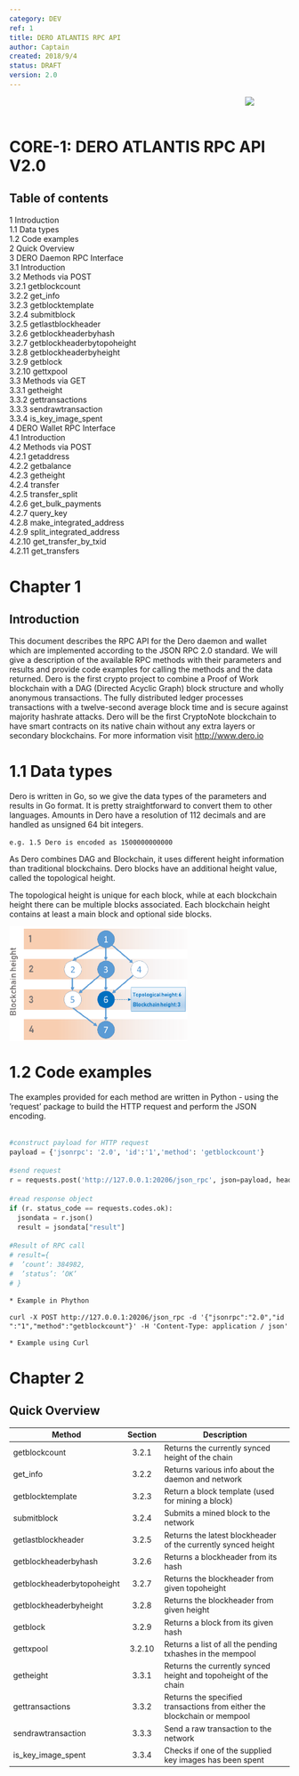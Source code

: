 ```yaml
---
category: DEV
ref: 1
title: DERO ATLANTIS RPC API
author: Captain
created: 2018/9/4
status: DRAFT
version: 2.0
---
```


<img align="right" src="/ASSETS/DERO_LOGO_320x320.png" width="80">
</br>
</br>

# CORE-1: DERO ATLANTIS RPC API V2.0

## Table of contents

1 Introduction</br>
  1.1 Data types</br>
  1.2 Code examples</br>
2 Quick Overview</br>
3 DERO Daemon RPC Interface</br>
  3.1 Introduction</br>
  3.2 Methods via POST</br>
    3.2.1 getblockcount</br>
    3.2.2 get_info</br>
    3.2.3 getblocktemplate</br>
    3.2.4 submitblock</br>
    3.2.5 getlastblockheader</br>
    3.2.6 getblockheaderbyhash</br>
    3.2.7 getblockheaderbytopoheight</br>
    3.2.8 getblockheaderbyheight</br>
    3.2.9 getblock</br>
    3.2.10 gettxpool</br>
  3.3 Methods via GET</br>
    3.3.1 getheight</br>
    3.3.2 gettransactions</br>
    3.3.3 sendrawtransaction</br>
    3.3.4 is_key_image_spent</br>
4 DERO Wallet RPC Interface</br>
  4.1 Introduction</br>
  4.2 Methods via POST</br>
    4.2.1 getaddress</br>
    4.2.2 getbalance</br>
    4.2.3 getheight</br>
    4.2.4 transfer</br>
    4.2.5 transfer_split</br>
    4.2.6 get_bulk_payments</br>
    4.2.7 query_key</br>
    4.2.8 make_integrated_address</br>
    4.2.9 split_integrated_address</br>
    4.2.10 get_transfer_by_txid</br>
    4.2.11 get_transfers</br>

# Chapter 1
## Introduction
This document describes the RPC API for the Dero daemon and wallet which are implemented
according to the JSON RPC 2.0 standard.
We will give a description of the available RPC methods with their parameters and results and
provide code examples for calling the methods and the data returned.
Dero is the first crypto project to combine a Proof of Work blockchain with a DAG (Directed
Acyclic Graph) block structure and wholly anonymous transactions. The fully distributed ledger
processes transactions with a twelve-second average block time and is secure against majority
hashrate attacks.
Dero will be the first CryptoNote blockchain to have smart contracts on its native chain without
any extra layers or secondary blockchains.
For more information visit http://www.dero.io

# 1.1 Data types
Dero is written in Go, so we give the data types of the parameters and results in Go format. It is
pretty straightforward to convert them to other languages.
Amounts in Dero have a resolution of 112 decimals and are handled as unsigned 64 bit integers.

`e.g. 1.5 Dero is encoded as 1500000000000`

As Dero combines DAG and Blockchain, it uses different height information than traditional
blockchains. Dero blocks have an additional height value, called the topological height.

The topological height is unique for each block, while at each blockchain height there can be
multiple blocks associated. Each blockchain height contains at least a main block and optional
side blocks.

<img align="center" src="/ASSETS/DEV1/DEV1_1.png" width="320">

# 1.2 Code examples

The examples provided for each method are written in Python - using the ’request’ package to
build the HTTP request and perform the JSON encoding.

```python

#construct payload for HTTP request
payload = {'jsonrpc': '2.0', 'id':'1','method': 'getblockcount'}

#send request
r = requests.post('http://127.0.0.1:20206/json_rpc', json=payload, headers ={'Connection':'close'})

#read response object
if (r. status_code == requests.codes.ok):
  jsondata = r.json()
  result = jsondata["result"]

#Result of RPC call
# result={
#  ’count’: 384982,
#  ’status’: ’OK’
# }
```
    * Example in Phython

```curl
curl -X POST http://127.0.0.1:20206/json_rpc -d '{"jsonrpc":"2.0","id ":"1","method":"getblockcount"}' -H 'Content-Type: application / json'
```
    * Example using Curl

# Chapter 2
## Quick Overview

| Method     | Section           | Description  |
| ------------- |:-------------:| ----- |
| getblockcount | 3.2.1 | Returns the currently synced height of the chain |
| get_info | 3.2.2 | Returns various info about the daemon and network |
| getblocktemplate | 3.2.3 | Return a block template (used for mining a block) |
| submitblock | 3.2.4 | Submits a mined block to the network |
| getlastblockheader | 3.2.5 | Returns the latest blockheader of the currently synced height |
| getblockheaderbyhash | 3.2.6 | Returns a blockheader from its hash |
| getblockheaderbytopoheight | 3.2.7 | Returns the blockheader from given topoheight |
| getblockheaderbyheight | 3.2.8 | Returns the blockheader from given height |
| getblock | 3.2.9 | Returns a block from its given hash |
| gettxpool | 3.2.10 | Returns a list of all the pending txhashes in the mempool |
| getheight | 3.3.1 | Returns the currently synced height and topoheight of the chain |
| gettransactions | 3.3.2 | Returns the specified transactions from either the blockchain or mempool |
| sendrawtransaction | 3.3.3 | Send a raw transaction to the network |
| is_key_image_spent | 3.3.4 | Checks if one of the supplied key images has been spent |






